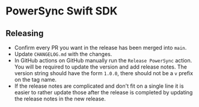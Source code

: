 # PowerSync Swift SDK

## Releasing

* Confirm every PR you want in the release has been merged into `main`.
* Update `CHANGELOG.md` with the changes.
* In GitHub actions on GitHub manually run the `Release PowerSync` action. You will be required to update the version and add release notes.
  The version string should have the form `1.0.0`, there should not be a `v` prefix on the tag name.
* If the release notes are complicated and don't fit on a single line it is easier to rather update those after the release is completed by updating the release notes in the new release.
